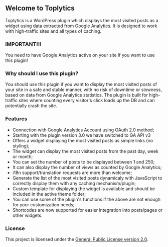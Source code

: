 ## Welcome to Toplytics

Toplytics is a WordPress plugin which displays the most visited posts as a widget using data extracted from Google Analytics. It is designed to work with high-traffic sites and all types of caching.

### IMPORTANT!!!
You need to have Google Analytics active on your site if you want to use this plugin!

### Why should I use this plugin?
You should use this plugin if you want to display the most visited posts of your site in a safe and stable manner, with no risk of downtime or slowness, based on data from Google Analytics statistics. The plugin is built for high-traffic sites where counting every visitor's click loads up the DB and can potentially crash the site.

### Features
- Connection with Google Analytics Account using OAuth 2.0 method;
- Starting with the plugin version 3.0 we have switched to GA API v3
- Offers a widget displaying the most visited posts as simple links (no styling);
- The widget can display the most visited posts from the past day, week or month;
- You can set the number of posts to be displayed between 1 and 250;
- It can also display the number of views as counted by Google Analytics;
- i18n support/translation requests are more than welcome;
- Generate the list of the most visited posts dynamicaly with JavaScript to correctly display them with any caching mechanism/plugin;
- Custom template for displaying the widget is available and should be included in the active theme folder;
- You can use some of the plugin's functions if the above are not enough for your customization needs;
- Shortcodes are now supported for easier integration into posts/pages or other widgets.

### License
This project is licensed under the [General Public License version 2.0](http://www.gnu.org/licenses/gpl-2.0.html).
